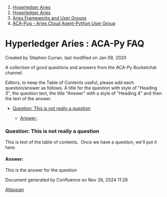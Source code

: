 1. [Hyperledger Aries](index.html)
2. [Hyperledger Aries](Hyperledger-Aries_18481154.html)
3. [Aries Frameworks and User Groups](Aries-Frameworks-and-User-Groups_18481290.html)
4. [ACA-Pug - Aries Cloud Agent-Python User Group](ACA-Pug---Aries-Cloud-Agent-Python-User-Group_18484248.html)

# Hyperledger Aries : ACA-Py FAQ

Created by Stephen Curran, last modified on Jan 09, 2020

A collection of good questions and answers from the ACA-Py Rocketchat channel.

Editors, to keep the Table of Contents useful, please add each question/answer as follows. A title for the question with style of "Heading 3", the question text, the title "Answer" with a style of "Heading 4" and then the text of the answer.

- [Question: This is not really a question](#ACA-PyFAQ-Question:Thisisnotreallyaquestion)
  
  - [Answer:](#ACA-PyFAQ-Answer:)

### Question: This is not really a question

This is test of the table of contents.  Once we have a question, we'll put it here.

#### Answer:

This is the answer for the question

Document generated by Confluence on Nov 26, 2024 11:26

[Atlassian](http://www.atlassian.com/)
